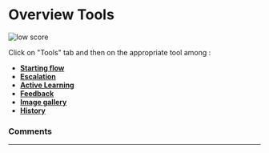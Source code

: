 # Overview Tools

<div class="image_center">
  <img :src="$withBase('/assets/img/virtual-agent-studio/tools/tools1.png')" alt="low score">
</div>


Click on "Tools" tab and then on the appropriate tool among :

-   [**Starting flow**](/documentation/apps/virtual-agent-studio/chatbot/tools/starting_flow.html)
-   [**Escalation**](/documentation/apps/virtual-agent-studio/chatbot/tools/escalation.html)
-   [**Active Learning**](/documentation/apps/virtual-agent-studio/chatbot/tools/active_learning.html)
-   [**Feedback**](/documentation/apps/virtual-agent-studio/chatbot/tools/feedback.html)
-   [**Image gallery**](/documentation/apps/virtual-agent-studio/chatbot/tools/image_gallery.html)
-   [**History**](/documentation/apps/virtual-agent-studio/chatbot/tools/history.html)


### Comments
---

<Comments />

